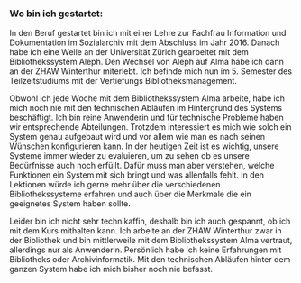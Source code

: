 

### Wo bin ich gestartet:
In den Beruf gestartet bin ich mit einer Lehre zur Fachfrau Information und Dokumentation im Sozialarchiv mit dem Abschluss im Jahr 2016. 
Danach habe ich eine Weile an der Universität Zürich gearbeitet mit dem Bibliothekssystem Aleph. Den Wechsel von Aleph auf Alma habe ich dann an der ZHAW Winterthur miterlebt. 
Ich befinde mich nun im 5. Semester des Teilzeitstudiums mit der Vertiefungs Bibliotheksmanagement. 

Obwohl ich jede Woche mit dem Bibliothekssystem Alma arbeite, habe ich mich noch nie mit den technischen Abläufen im Hintergrund des Systems beschäftigt. 
Ich bin reine Anwenderin und für technische Probleme haben wir entsprechende Abteilungen. 
Trotzdem interessiert es mich wie solch ein System genau aufgebaut wird und vor allem wie man es nach seinen Wünschen konfigurieren kann. 
In der heutigen Zeit ist es wichtig, unsere Systeme immer wieder zu evaluieren, um zu sehen ob es unsere Bedürfnisse auch noch erfüllt. 
Dafür muss man aber verstehen, welche Funktionen ein System mit sich bringt und was allenfalls fehlt. 
In den Lektionen würde ich gerne mehr über die verschiedenen Bibliothekssysteme erfahren und auch über die Merkmale die ein geeignetes System haben sollte.


Leider bin ich nicht sehr technikaffin, deshalb bin ich auch gespannt, ob ich mit dem Kurs mithalten kann.
Ich arbeite an der ZHAW Winterthur zwar in der Bibliothek und bin mittlerweile mit dem Bibliothekssystem Alma vertraut, allerdings nur als Anwenderin. 
Persönlich habe ich keine Erfahrungen mit Bibliotheks oder Archivinformatik. 
Mit den technischen Abläufen hinter dem ganzen System habe ich mich bisher noch nie befasst. 
